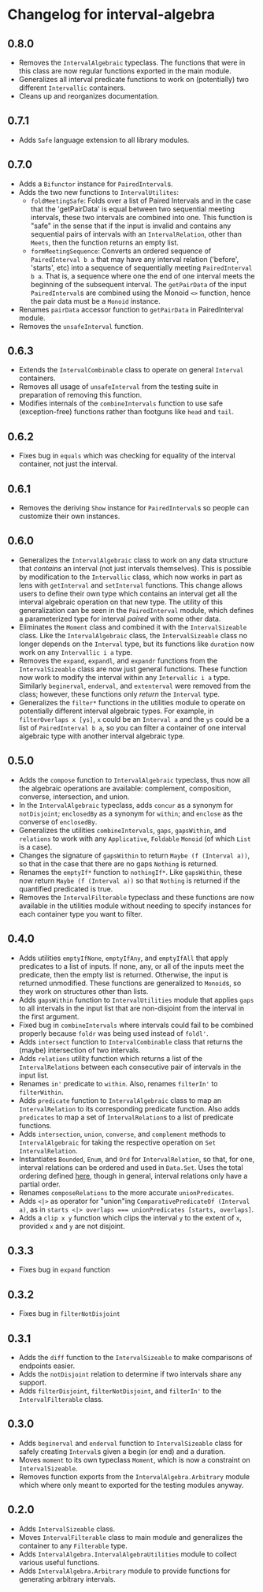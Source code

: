 # Changelog for interval-algebra

## 0.8.0

* Removes the `IntervalAlgebraic` typeclass. The functions that were in this class are now regular functions exported in the main module.
* Generalizes all interval predicate functions to work on (potentially) two different `Intervallic` containers.
* Cleans up and reorganizes documentation.

## 0.7.1

* Adds `Safe` language extension to all library modules.

## 0.7.0

* Adds a `Bifunctor` instance for `PairedInterval`s.
* Adds the two new functions to `IntervalUtilites`:
  * `foldMeetingSafe`: Folds over a list of Paired Intervals and in the case that the 'getPairData' is equal between two sequential meeting intervals, these two intervals are combined into one. This function is "safe" in the sense that if the input is invalid and contains any sequential pairs of intervals with an `IntervalRelation`, other than `Meets`, then the function returns an empty list.
  * `formMeetingSequence`: Converts an ordered sequence of `PairedInterval b a` that may have any interval relation
('before', 'starts', etc) into a sequence of sequentially meeting `PairedInterval b a`.  That is, a sequence where one the end of one interval meets the beginning of the subsequent interval. The `getPairData` of the input `PairedInterval`s are
combined using the Monoid `<>` function, hence the pair data must be a `Monoid` instance.
* Renames `pairData` accessor function to `getPairData` in PairedInterval module.
* Removes the `unsafeInterval` function.

## 0.6.3

* Extends the `IntervalCombinable` class to operate on general `Interval` containers.
* Removes all usage of `unsafeInterval` from the testing suite in preparation of removing this function.
* Modifies internals of the `combineIntervals` function to use safe (exception-free) functions rather than footguns like `head` and `tail`.

## 0.6.2

* Fixes bug in `equals` which was checking for equality of the interval container, not just the interval.

## 0.6.1

* Removes the deriving `Show` instance for `PairedInterval`s so people can customize their own instances.

## 0.6.0

* Generalizes the `IntervalAlgebraic` class to work on any data structure that *contains* an interval (not just intervals themselves). This is possible by modification to the `Intervallic` class, which now works in part as lens with `getInterval` and `setInterval` functions. This change allows users to define their own type which contains an interval get all the interval algebraic operation on that new type. The utility of this generalization can be seen in the `PairedInterval` module, which defines a parameterized type for interval *paired* with some other data.
* Eliminates the `Moment` class and combined it with the `IntervalSizeable` class. Like the `IntervalAlgebraic` class, the `IntervalSizeable` class no longer depends on the `Interval` type, but its functions like `duration` now work on any `Intervallic i a` type.
* Removes the `expand`, `expandl`, and `expandr` functions from the `IntervalSizeable` class are now just general functions. These function now work to modify the interval within any `Intervallic i a` type.  Similarly `beginerval`, `enderval`, and `extenterval` were removed from the class; however, these functions only *return* the `Interval` type.
* Generalizes the `filter*` functions in the utilities module to operate on potentially different interval algebraic types. For example, in `filterOverlaps x [ys]`, `x` could be an `Interval a` and the `ys` could be a list of `PairedInterval b a`, so you can filter a container of one interval algebraic type with another interval algebraic type.

## 0.5.0

* Adds the `compose` function to `IntervalAlgebraic` typeclass, thus now all the algebraic operations are available: complement, composition, converse, intersection, and union.
* In the `IntervalAlgebraic` typeclass, adds `concur` as a synonym for `notDisjoint`; `enclosedBy` as a synonym for `within`; and `enclose` as the converse of `enclosedBy`.
* Generalizes the utilities `combineIntervals`, `gaps`, `gapsWithin`, and `relations` to work with any `Applicative`, `Foldable` `Monoid` (of which `List` is a case).
* Changes the signature of `gapsWithin` to return `Maybe (f (Interval a))`, so that in the case that there are no gaps `Nothing` is returned.
* Renames the `emptyIf*` function to `nothingIf*`. Like `gapsWithin`, these now return `Maybe (f (Interval a))` so that `Nothing` is returned if the quantified predicated is true.
* Removes the `IntervalFilterable` typeclass and these functions are now available in the utilities module without needing to specify instances for each container type you want to filter.

## 0.4.0

* Adds utilities `emptyIfNone`, `emptyIfAny`, and `emptyIfAll` that apply predicates to a list of inputs. If none, any, or all of the inputs meet the predicate, then the empty list is returned. Otherwise, the input is returned unmodified. These functions are generalized to `Monoid`s, so they work on structures other than lists.
* Adds `gapsWithin` function to `IntervalUtilities` module that applies `gaps` to all intervals in the input list that are non-disjoint from the interval in the first argument.
* Fixed bug in `combineIntervals` where intervals could fail to be combined properly because `foldr` was being used instead of `foldl'`.
* Adds `intersect` function to `IntervalCombinable` class that returns the (maybe) intersection of two intervals.
* Adds `relations` utility function which returns a list of the `IntervalRelations` between each consecutive pair of intervals in the input list.
* Renames `in'` predicate to `within`. Also, renames `filterIn'` to `filterWithin`.
* Adds `predicate` function to `IntervalAlgebraic` class to map an `IntervalRelation` to its corresponding predicate function. Also adds `predicates` to map a set of `IntervalRelation`s to a list of predicate functions.  
* Adds `intersection`, `union`, `converse`, and `complement` methods to `IntervalAlgebraic` for taking the respective operation on `Set IntervalRelation`.
* Instantiates `Bounded`, `Enum`, and `Ord` for `IntervalRelation`, so that, for one, interval relations can be ordered and used in `Data.Set`. Uses the total ordering defined [here](https://thomasalspaugh.org/pub/fnd/allen.html), though in general, interval relations only have a partial order.
* Renames `composeRelations` to the more accurate `unionPredicates`.
* Adds `<|>` as operator for "union"ing `ComparativePredicateOf (Interval a)`, as in `starts <|> overlaps === unionPredicates [starts, overlaps]`.
* Adds a `clip x y` function which clips the interval `y` to the extent of `x`, provided `x` and `y` are not disjoint.

## 0.3.3

* Fixes bug in `expand` function

## 0.3.2

* Fixes bug in `filterNotDisjoint`

## 0.3.1

* Adds the `diff` function to the `IntervalSizeable` to make comparisons of endpoints easier.
* Adds the `notDisjoint` relation to determine if two intervals share any support.
* Adds `filterDisjoint`, `filterNotDisjoint`, and `filterIn'` to the `IntervalFilterable` class.

## 0.3.0

* Adds `beginerval` and `enderval` function to `IntervalSizeable` class for safely creating `Interval`s given a begin (or end) and a duration.
* Moves `moment` to its own typeclass `Moment`, which is now a constraint on `IntervalSizeable`.
* Removes function exports from the `IntervalAlgebra.Arbitrary` module which where only meant to exported for the testing modules anyway.

## 0.2.0

* Adds `IntervalSizeable` class.
* Moves `IntervalFilterable` class to main module and generalizes the container to any `Filterable` type.
* Adds `IntervalAlgebra.IntervalAlgebraUtilities` module to collect various useful functions.
* Adds `IntervalAlgebra.Arbitrary` module to provide functions for generating arbitrary intervals.
